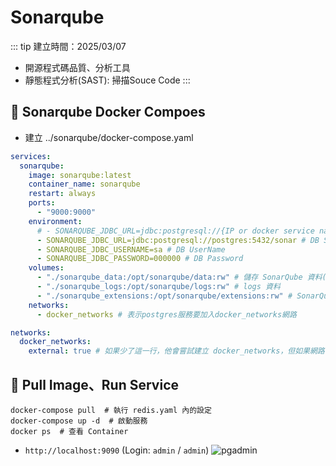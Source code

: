 # Sonarqube

::: tip 建立時間：2025/03/07
- 開源程式碼品質、分析工具
- 靜態程式分析(SAST): 掃描Souce Code
:::

## :pushpin: Sonarqube Docker Compoes
- 建立 ../sonarqube/docker-compose.yaml
``` yaml
services:
  sonarqube:
    image: sonarqube:latest
    container_name: sonarqube
    restart: always
    ports:
      - "9000:9000"
    environment:
      # - SONARQUBE_JDBC_URL=jdbc:postgresql://{IP or docker service name}:{PostgreSqlPort}/sonar
      - SONARQUBE_JDBC_URL=jdbc:postgresql://postgres:5432/sonar # DB Source
      - SONARQUBE_JDBC_USERNAME=sa # DB UserName
      - SONARQUBE_JDBC_PASSWORD=000000 # DB Password
    volumes:
      - "./sonarqube_data:/opt/sonarqube/data:rw" # 儲存 SonarQube 資料(分析結果)
      - "./sonarqube_logs:/opt/sonarqube/logs:rw" # logs 資料
      - "./sonarqube_extensions:/opt/sonarqube/extensions:rw" # SonarQube 如果有安裝額外的插件功能，會存放在這
    networks:
      - docker_networks # 表示postgres服務要加入docker_networks網路

networks:
  docker_networks:
    external: true # 如果少了這一行，他會嘗試建立 docker_networks，但如果網路已存在會出錯，所以先建立網路，在加上這一行。
```


## :pushpin: Pull Image、Run Service
``` shell
docker-compose pull  # 執行 redis.yaml 內的設定
docker-compose up -d  # 啟動服務
docker ps  # 查看 Container
```

- `http://localhost:9090`  (Login: `admin` / `admin`)
![pgadmin](/public/sonarqube/sonarqube.png)